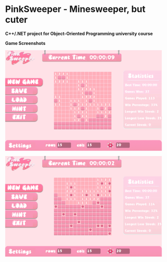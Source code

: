 # PinkSweeper - Minesweeper, but cuter

**C++/.NET project for Object-Oriented Programming university course**

**Game Screenshots**

 ![game_screenshot_1](/MineSweeper/pinksweeper_screenshot_1.png) 
 
 
 ![game_screenshot_2](/MineSweeper/pinksweeper_screenshot_2.png) 
